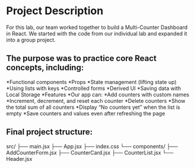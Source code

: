 # Project Description

For this lab, our team worked together to build a Multi-Counter Dashboard in React.
We started with the code from our individual lab and expanded it into a group project.
## The purpose was to practice core React concepts, including:

*Functional components
*Props
*State management (lifting state up)
*Using lists with keys
*Controlled forms
*Derived UI
*Saving data with Local Storage
*Features
*Our app can:
*Add counters with custom names
*Increment, decrement, and reset each counter
*Delete counters
*Show the total sum of all counters
*Display “No counters yet” when the list is empty
*Save counters and values even after refreshing the page

## Final project structure:

src/
├── main.jsx
├── App.jsx
├── index.css
└── components/
    ├── AddCounterForm.jsx
    ├── CounterCard.jsx
    ├── CounterList.jsx
    └── Header.jsx
